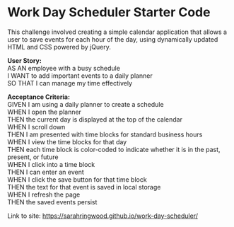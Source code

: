 # Work Day Scheduler Starter Code

This challenge involved creating a simple calendar application that allows a user to save events for each hour of the day, using dynamically updated HTML and CSS powered by jQuery.

**User Story:**\
AS AN employee with a busy schedule\
I WANT to add important events to a daily planner\
SO THAT I can manage my time effectively

**Acceptance Criteria:**\
GIVEN I am using a daily planner to create a schedule\
WHEN I open the planner\
THEN the current day is displayed at the top of the calendar\
WHEN I scroll down\
THEN I am presented with time blocks for standard business hours\
WHEN I view the time blocks for that day\
THEN each time block is color-coded to indicate whether it is in the past, present, or future\
WHEN I click into a time block\
THEN I can enter an event\
WHEN I click the save button for that time block\
THEN the text for that event is saved in local storage\
WHEN I refresh the page\
THEN the saved events persist

Link to site: https://sarahringwood.github.io/work-day-scheduler/ 

